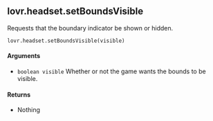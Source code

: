 <!--
category: reference
-->

lovr.headset.setBoundsVisible
---

Requests that the boundary indicator be shown or hidden.

    lovr.headset.setBoundsVisible(visible)

#### Arguments

- `boolean visible` Whether or not the game wants the bounds to be visible.

#### Returns

- Nothing

